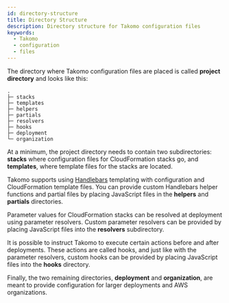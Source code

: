 ```yaml
---
id: directory-structure
title: Directory Structure
description: Directory structure for Takomo configuration files
keywords:
  - Takomo
  - configuration
  - files
---
```

The directory where Takomo configuration files are placed is called **project directory** and looks like this:

```
.
├─ stacks
├─ templates
├─ helpers
├─ partials
├─ resolvers
├─ hooks
├─ deployment
└─ organization
```

At a minimum, the project directory needs to contain two subdirectories: **stacks** where configuration files for CloudFormation stacks go, and **templates**, where template files for the stacks are located.

Takomo supports using [Handlebars](https://handlebarsjs.com/) templating with configuration and CloudFormation template files. You can provide custom Handlebars helper functions and partial files by placing JavaScript files in the **helpers** and **partials** directories.

Parameter values for CloudFormation stacks can be resolved at deployment using parameter resolvers. Custom parameter resolvers can be provided by placing JavaScript files into the **resolvers** subdirectory.

It is possible to instruct Takomo to execute certain actions before and after deployments. These actions are called hooks, and just like with the parameter resolvers, custom hooks can be provided by placing JavaScript files into the **hooks** directory.

Finally, the two remaining directories, **deployment** and **organization**, are meant to provide configuration for larger deployments and AWS organizations.